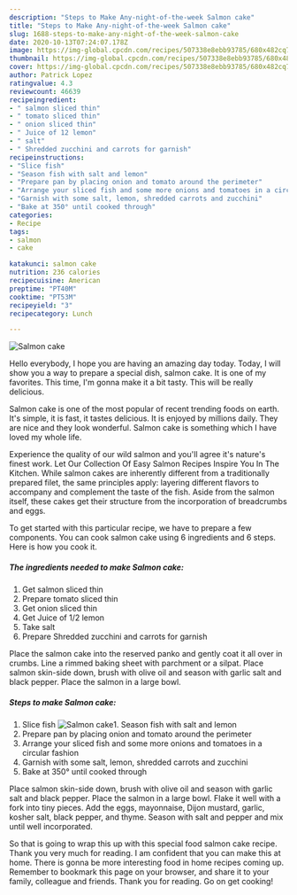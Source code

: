 ```yaml
---
description: "Steps to Make Any-night-of-the-week Salmon cake"
title: "Steps to Make Any-night-of-the-week Salmon cake"
slug: 1688-steps-to-make-any-night-of-the-week-salmon-cake
date: 2020-10-13T07:24:07.178Z
image: https://img-global.cpcdn.com/recipes/507338e8ebb93785/680x482cq70/salmon-cake-recipe-main-photo.jpg
thumbnail: https://img-global.cpcdn.com/recipes/507338e8ebb93785/680x482cq70/salmon-cake-recipe-main-photo.jpg
cover: https://img-global.cpcdn.com/recipes/507338e8ebb93785/680x482cq70/salmon-cake-recipe-main-photo.jpg
author: Patrick Lopez
ratingvalue: 4.3
reviewcount: 46639
recipeingredient:
- " salmon sliced thin"
- " tomato sliced thin"
- " onion sliced thin"
- " Juice of 12 lemon"
- " salt"
- " Shredded zucchini and carrots for garnish"
recipeinstructions:
- "Slice fish"
- "Season fish with salt and lemon"
- "Prepare pan by placing onion and tomato around the perimeter"
- "Arrange your sliced fish and some more onions and tomatoes in a circular fashion"
- "Garnish with some salt, lemon, shredded carrots and zucchini"
- "Bake at 350° until cooked through"
categories:
- Recipe
tags:
- salmon
- cake

katakunci: salmon cake 
nutrition: 236 calories
recipecuisine: American
preptime: "PT40M"
cooktime: "PT53M"
recipeyield: "3"
recipecategory: Lunch

---
```



![Salmon cake](https://img-global.cpcdn.com/recipes/507338e8ebb93785/680x482cq70/salmon-cake-recipe-main-photo.jpg)

Hello everybody, I hope you are having an amazing day today. Today, I will show you a way to prepare a special dish, salmon cake. It is one of my favorites. This time, I'm gonna make it a bit tasty. This will be really delicious.

Salmon cake is one of the most popular of recent trending foods on earth. It's simple, it is fast, it tastes delicious. It is enjoyed by millions daily. They are nice and they look wonderful. Salmon cake is something which I have loved my whole life.

Experience the quality of our wild salmon and you&#39;ll agree it&#39;s nature&#39;s finest work. Let Our Collection Of Easy Salmon Recipes Inspire You In The Kitchen. While salmon cakes are inherently different from a traditionally prepared filet, the same principles apply: layering different flavors to accompany and complement the taste of the fish. Aside from the salmon itself, these cakes get their structure from the incorporation of breadcrumbs and eggs.


To get started with this particular recipe, we have to prepare a few components. You can cook salmon cake using 6 ingredients and 6 steps. Here is how you cook it.

<!--inarticleads1-->

##### The ingredients needed to make Salmon cake:

1. Get  salmon sliced thin
1. Prepare  tomato sliced thin
1. Get  onion sliced thin
1. Get  Juice of 1/2 lemon
1. Take  salt
1. Prepare  Shredded zucchini and carrots for garnish


Place the salmon cake into the reserved panko and gently coat it all over in crumbs. Line a rimmed baking sheet with parchment or a silpat. Place salmon skin-side down, brush with olive oil and season with garlic salt and black pepper. Place the salmon in a large bowl. 

<!--inarticleads2-->

##### Steps to make Salmon cake:

1. Slice fish
<img src="https://img-global.cpcdn.com/steps/f63c91dc481f263f/160x128cq70/salmon-cake-recipe-step-1-photo.jpg" alt="Salmon cake">1. Season fish with salt and lemon
1. Prepare pan by placing onion and tomato around the perimeter
1. Arrange your sliced fish and some more onions and tomatoes in a circular fashion
1. Garnish with some salt, lemon, shredded carrots and zucchini
1. Bake at 350° until cooked through


Place salmon skin-side down, brush with olive oil and season with garlic salt and black pepper. Place the salmon in a large bowl. Flake it well with a fork into tiny pieces. Add the eggs, mayonnaise, Dijon mustard, garlic, kosher salt, black pepper, and thyme. Season with salt and pepper and mix until well incorporated. 

So that is going to wrap this up with this special food salmon cake recipe. Thank you very much for reading. I am confident that you can make this at home. There is gonna be more interesting food in home recipes coming up. Remember to bookmark this page on your browser, and share it to your family, colleague and friends. Thank you for reading. Go on get cooking!

